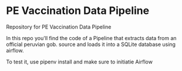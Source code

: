 # PE Vaccination Data Pipeline
Repository for PE Vaccination Data Pipeline

In this repo you'll find the code of a Pipeline that extracts data from an official peruvian gob. source and loads it into a SQLite database using airflow.

To test it, use pipenv install and make sure to initiatie Airflow

